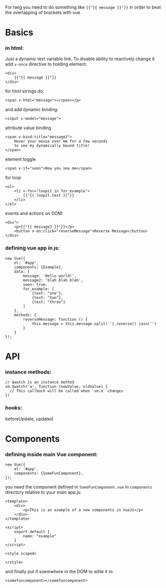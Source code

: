 For twig you need to do something like `{{"{{ message }}"}}` in order to beat the overlapping of brackets with vue

# Basics

### in html:

Just a dynamic text variable link. To disable ability to reactively change it add `v-once` directive to holding element.
```
<div>
    {{"{{ message }}"}}
</div>
```

for html strings do:
```
<span v-html="message"></span></p>
```


and add dynamic binding:
```
<input v-model="message">
```

attribute value binding
```
<span v-bind:title="message2">
    Hover your mouse over me for a few seconds
    to see my dynamically bound title!
</span>
```

element toggle
```
<span v-if="seen">Now you see me</span>
```

for loop
```
<ol>
    <li v-for="loopit in for_example">
        {{"{{ loopit.text }}"}}
    </li>
</ol>
```

events and actions on DOM:
```
<div">
    <p>{{"{{ message3 }}"}}</p>
    <button v-on:click="reverseMessage">Reverse Message</button>
</div>
```


### defining vue app in js:

```
new Vue({
    el: '#app',
    components: {Example},
    data: {
        message: 'Hello world!',
        message2: 'blah blah blah',
        seen: true.
        for_example: [
            {text: "one"},
            {text: "two"},
            {text: "three"}
        ]
    },
    methods: {
        reverseMessage: function () {
            this.message = this.message.split('').reverse().join('')
        }
    }
});
```

# API

### instance methods:
```
// $watch is an instance method
vm.$watch('a', function (newValue, oldValue) {
  // This callback will be called when `vm.a` changes
})
```
### hooks:
beforeUpdate, updated

# Components

### defining inside main Vue component:
```
new Vue({
    el: '#app',
    components: {SomeFunComponent},
});
```

you need the component defined in `SomeFunComponent.vue` in `components` directory relative to your main app.js:
```
<template>
    <div>
        <p>This is an example of a new components in VueJs</p>
    </div>
</template>

<script>
    export default {
        name: "example"
    }
</script>

<style scoped>

</style>

```

and finally put it soemwhere in the DOM to wtite it in:
```
<somefuncomponent></somefuncomponent>
```